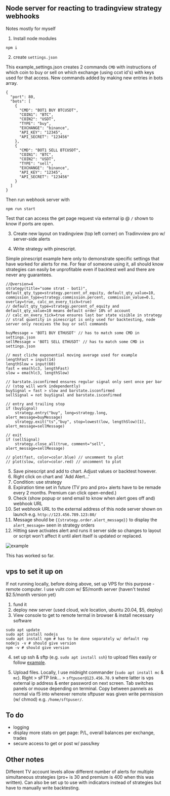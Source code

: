 ## Node server for reacting to tradingview strategy webhooks

Notes mostly for myself

1. Install node modules

```
npm i
```

2. create `settings.json`

This example_settings.json creates 2 commands `CMD` with instructions of which coin to buy or sell on which exchange (using ccxt id's) with keys used for that access. New commands added by making new entries in bots array.

```
{
  "port": 80,
  "bots": [
    {
      "CMD": "BOT1 BUY BTCUSDT",
      "COIN1": "BTC",
      "COIN2": "USDT",
      "TYPE": "buy",
      "EXCHANGE": "binance",
      "API_KEY": "12345",
      "API_SECRET": "123456"
    },
    {
      "CMD": "BOT1 SELL BTCUSDT",
      "COIN1": "BTC",
      "COIN2": "USDT",
      "TYPE": "sell",
      "EXCHANGE": "binance",
      "API_KEY": "12345",
      "API_SECRET": "123456"
    }
  ]
}
```
Then run webhook server with

```
npm run start
```

Test that can access the get page request via external ip @ `/` shown to know if ports are open.

3. Create new layout on tradingview (top left corner) on Tradinvview pro w/ server-side alerts

4. Write strategy with pinescript.

Simple pinescript example here only to demonstrate specific settings that have worked for alerts for me. For fear of someone using it, all should know strategies can easily be unprofitable even if backtest well and there are never any guarantees.

```
//@version=4
strategy(title="some strat - bot1)", default_qty_type=strategy.percent_of_equity, default_qty_value=10, commission_type=strategy.commission.percent, commission_value=0.1, overlay=true, calc_on_every_tick=true)
// default_qty_type=strategy.percent_of_equity and default_qty_value=10 means default order 10% of account
// calc_on_every_tick=true ensures last bar state visible in strategy
// strat quantity in pinescript is only used for backtesting, node server only receives the buy or sell commands

buyMessage = 'BOT1 BUY ETHUSDT' // has to match some CMD in settings.json
sellMessage = 'BOT1 SELL ETHUSDT' // has to match some CMD in settings.json

// most cliche exponential moving average used for example
lengthFast = input(14)
lengthSlow = input(60)
fast = ema(hlc3, lengthFast)
slow = ema(hlc3, lengthSlow)

// barstate.isconfirmed ensures regular signal only sent once per bar
// (stop will work independently)
buySignal = fast > slow and barstate.isconfirmed
sellSignal = not buySignal and barstate.isconfirmed

// entry and trailing stop
if (buySignal)
    strategy.entry("buy", long=strategy.long, alert_message=buyMessage)
    strategy.exit("ts","buy", stop=lowest(low, lengthSlow)[1], alert_message=sellMessage)

// exit
if (sellSignal)
    strategy.close_all(true, comment="sell", alert_message=sellMessage)

// plot(fast, color=color.blue) // uncomment to plot
// plot(slow, color=color.red) // uncomment to plot
```

5. Save pinescript and add to chart. Adjust values or backtest however.
6. Right click on chart and `Add Alert...'
7. Condition: use strategy
8. Expiration time set in future (TV pro and pro+ alerts have to be remade every 2 months. Premium can click open-ended.)
9. Check (show popup or send email to know when alert goes off and) webhook URL
10. Set webhook URL to the external address of this node server shown on launch e.g. `http://123.456.789.123:80/`
11. Message should be `{{strategy.order.alert_message}}` to display the `alert_message=` seen in strategy orders
12. Hitting save activates alert and runs it server side so changes to layout or script won't affect it until alert itself is updated or replaced.

![example](https://i.imgur.com/yWwvQKh.png)

This has worked so far.

## vps to set it up on

If not running locally, before doing above, set up VPS for this purpose - remote computer. I use vultr.com w/ $5/month server (haven't tested $2.5/month version yet)

1. fund it
2. deploy new server (used cloud, w/e location, ubuntu 20.04, $5, deploy)
3. View console to get to remote termal in browser & install necessary software
```
sudo apt update
sudo apt install nodejs
sudo apt install npm # has to be done separately w/ default rep
nodejs -v # should give version
npm -v # should give version

```
4. set up ssh & sftp (e.g. `sudo apt install ssh`) to upload files easily or follow [example](http://archive.is/iiQ8t).

5. Upload files. Locally, I use midnight commander (`sudo apt install mc` & `mc`). Right > sFTP link... > `sftpuser@123.456.78.9` where latter is vps external ip address & enter password on next screen. Tab switches panels or mouse depending on terminal. Copy between pannels as normal via f5 into wherever remote sftpuser was given write permission (w/ chmod) e.g. `/home/sftpuser/`.

## To do

* logging
* display more stats on get page: P/L, overall balances per exchange, trades
* secure access to get or post w/ pass/key

## Other notes

Different TV account levels allow different number of alerts for multiple simultaneous strategies (pro+ is 30 and premium is 400 when this was written). Can also be set up to use with indicators instead of strategies but have to manually write backtesting.